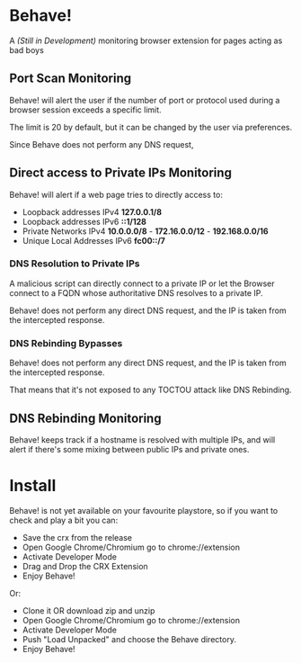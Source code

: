 # Behave!

A *(Still in Development)* monitoring browser extension for pages acting as bad boys 

## Port Scan Monitoring

Behave! will alert the user if the number of port or protocol used during a browser session exceeds a specific limit.

The limit is 20 by default, but it can be changed by the user via preferences.

Since Behave does not perform any DNS request, 


## Direct access to Private IPs Monitoring

Behave! will alert if a web page tries to directly access to:

- Loopback addresses IPv4 **127.0.0.1/8**
- Loopback addresses IPv6 **::1/128**
- Private Networks IPv4 **10.0.0.0/8** - **172.16.0.0/12** - **192.168.0.0/16**
- Unique Local Addresses IPv6 **fc00::/7**

### DNS Resolution to Private IPs

A malicious script can directly connect to a private IP or let the Browser  connect to a FQDN whose authoritative DNS resolves to a private IP.

Behave! does not perform any direct DNS request, and the IP is taken from the intercepted response. 


### DNS Rebinding Bypasses

Behave! does not perform any direct DNS request, and the IP is taken from the intercepted response. 

That means that it's not exposed to any TOCTOU attack like DNS Rebinding.

## DNS Rebinding Monitoring

Behave! keeps track if a hostname is resolved with multiple IPs, and will alert if there's some mixing between public IPs
and private ones.


# Install

Behave! is not yet available on your favourite playstore, so if you want to check and play a bit you can:

* Save the crx from the release
* Open Google Chrome/Chromium go to chrome://extension 
* Activate Developer Mode
* Drag and Drop the CRX Extension
* Enjoy Behave!

Or:

* Clone it OR download zip and unzip
* Open Google Chrome/Chromium go to chrome://extension 
* Activate Developer Mode
* Push "Load Unpacked" and choose the Behave directory.
* Enjoy Behave!

